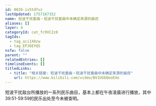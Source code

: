 ```yaml
---
id: 0826-is5tdfvz
lastUpdated: 1757167352
name: 短波干扰套曲・短波干扰套曲中未确定来源的曲目
aliases: []
layer: 4
categoryId: cat_fc9VC2z8
tagIds:
  - tag_aci1X8zw
  - tag_EPJ6EYQ5
nsfw: false
parent: ""
relatedEntries: []
timelineEvents: []
titledLinks:
  - title: "相关链接: 短波干扰套曲・短波干扰套曲中未确定来源的曲目"
    url: https://www.bilibili.com/video/BV1UGbQeoEXe
---
```


短波干扰敌台所播放的一系列民乐曲目，基本上都在午夜凌晨进行播放，其中39:51-59:59的民乐出处至今未被查明。